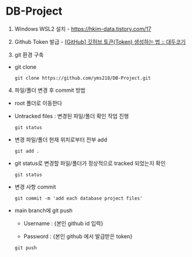 # DB-Project

1. Windows WSL2 설치 - https://hkim-data.tistory.com/17



2. Github Token 발급 - [[GitHub] 깃허브 토큰(Token) 생성하는 법 :: 대두코기](https://hoohaha.tistory.com/37)





3.  git 환경 구축
- git clone
  
  ```
  git clone https://github.com/yms218/DB-Project.git
  ```



4. 파일/폴더 변경 후 commit 방법
- root 폴더로 이동한다 

- Untracked files : 변경된 파일/폴더 확인 작업 진행
  
  ```
  git status
  ```

- 변경 파일/폴더 현재 위치로부터 전부 add
  
  ```
  git add .   
  ```

- git status로 변경할 파일/폴더가 정상적으로 tracked 되었는지 확인
  
  ```
  git status
  ```

- 변경 사항 commit 
  
  ```
  git commit -m 'add each database project files'   
  ```

- main branch에 git push
  
  - Username : {본인 github id 입력}
  
  - Password : {본인 github 에서 발급받은 token}
  
  ```
  git push
  ```
